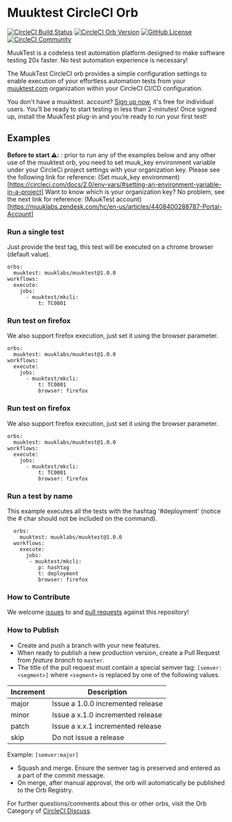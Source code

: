 # Muuktest CircleCI Orb

[![CircleCI Build Status](https://circleci.com/gh/muuklabs/circleci-orb.svg?style=shield "CircleCI Build Status")](https://circleci.com/gh/muuklabs/circleci-orb) [![CircleCI Orb Version](https://badges.circleci.com/orbs/muuklabs/muuktest.svg)](https://circleci.com/orbs/registry/orb/muuklabs/muuktest) [![GitHub License](https://img.shields.io/badge/license-MIT-lightgrey.svg)](https://raw.githubusercontent.com/muuklabs/circleci-orb/master/LICENSE) [![CircleCI Community](https://img.shields.io/badge/community-CircleCI%20Discuss-343434.svg)](https://discuss.circleci.com/c/ecosystem/orbs)


MuukTest is a codeless test automation platform designed to make software testing 20x faster. No test automation experience is necessary!

The MuukTest CircleCI orb provides a simple configuration settings to enable execution of your effortless automation tests from your [muuktest.com](https://muuktest.com/) organization within your CircleCI CI/CD configuration.

You don't have a muuktest. account? [Sign up now](https://muuktest.com/sign-up/), it's free for individual users. You’ll be ready to start testing in less than 2-minutes! Once signed up, install the MuukTest plug-in and you’re ready to run your first test!

## Examples
**Before to start ⚠️:** : prior to run any of the examples below and any other use of the muuktest orb, you need to set muuk_key environment variable under your CircleCi project settings with your organization key. Please see the following link for reference: (Set muuk_key environment)[https://circleci.com/docs/2.0/env-vars/#setting-an-environment-variable-in-a-project]
Want to know which is your organization key? No problem, see the next link for reference: (MuukTest account)[https://muuklabs.zendesk.com/hc/en-us/articles/4408400288787-Portal-Account]


### Run a single test
Just provide the test tag, this test will be executed on a chrome browser (default value).

```version: '2.1'
orbs:
  muuktest: muuklabs/muuktest@1.0.0
workflows:
  execute:
    jobs:
      - muuktest/mkcli:
          t: TC0001
```

### Run test on firefox
We also support firefox execution, just set it using the browser parameter.

```version: '2.1'
orbs:
  muuktest: muuklabs/muuktest@1.0.0
workflows:
  execute:
    jobs:
      - muuktest/mkcli:
          t: TC0001
          browser: firefox
```

### Run test on firefox
We also support firefox execution, just set it using the browser parameter.

```version: '2.1'
orbs:
  muuktest: muuklabs/muuktest@1.0.0
workflows:
  execute:
    jobs:
      - muuktest/mkcli:
          t: TC0001
          browser: firefox
```

### Run a test by name
This example executes all the tests with the hashtag '#deployment' (notice the # char should not be included on the command).

```version: 2.1
  orbs:
    muuktest: muuklabs/muuktest@1.0.0
  workflows:
    execute:
      jobs:
       - muuktest/mkcli:
          p: hashtag
          t: deployment
          browser: firefox
```

### How to Contribute

We welcome [issues](https://github.com/muuklabs/circleci-orb/issues) to and [pull requests](https://github.com/muuklabs/circleci-orb/pulls) against this repository!

### How to Publish
* Create and push a branch with your new features.
* When ready to publish a new production version, create a Pull Request from _feature branch_ to `master`.
* The title of the pull request must contain a special semver tag: `[semver:<segment>]` where `<segment>` is replaced by one of the following values.

| Increment | Description|
| ----------| -----------|
| major     | Issue a 1.0.0 incremented release|
| minor     | Issue a x.1.0 incremented release|
| patch     | Issue a x.x.1 incremented release|
| skip      | Do not issue a release|

Example: `[semver:major]`

* Squash and merge. Ensure the semver tag is preserved and entered as a part of the commit message.
* On merge, after manual approval, the orb will automatically be published to the Orb Registry.


For further questions/comments about this or other orbs, visit the Orb Category of [CircleCI Discuss](https://discuss.circleci.com/c/orbs).


